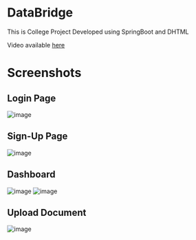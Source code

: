 # DataBridge
This is College Project Developed using SpringBoot and DHTML

Video available [here](https://drive.google.com/file/d/1xD1uSdcyn1nZax0yI0niFawMHSiKXfSB/view)

# Screenshots

## Login Page
![image](https://user-images.githubusercontent.com/44437936/127855654-423805da-0a2b-495f-aaf6-4b3a30cd00dd.png)

## Sign-Up Page
![image](https://user-images.githubusercontent.com/44437936/127855550-2eb8614e-3e6a-49b2-afbe-3f840852918e.png)

## Dashboard
![image](https://user-images.githubusercontent.com/44437936/127855764-e98eff4e-5981-4c97-81bd-4d820f56bc86.png)
![image](https://user-images.githubusercontent.com/44437936/127855866-f7f5681f-759c-4215-8247-4feed74e8030.png)

## Upload Document
![image](https://user-images.githubusercontent.com/44437936/127856058-69c280f5-38dc-4c1c-969c-d49410ee11e2.png)
